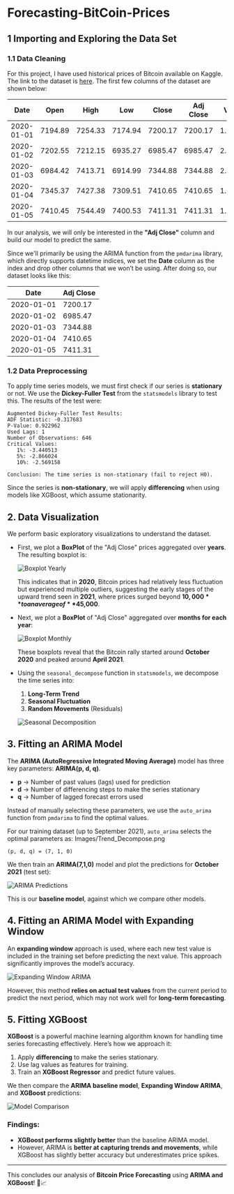 # Forecasting-BitCoin-Prices

## 1 Importing and Exploring the Data Set
### 1.1 Data Cleaning
For this project, I have used historical prices of Bitcoin available on Kaggle.
The link to the dataset is [here](https://www.kaggle.com/datasets/nisargchodavadiya/bitcoin-time-series-with-different-time-intervals). The first few columns of the dataset are shown below:

| Date | Open | High | Low | Close | Adj Close | Volume |
|------|------|------|-----|-------|-----------|--------|
| 2020-01-01 | 7194.89 | 7254.33 | 7174.94 | 7200.17 | 7200.17 | 1.85E+10 |
| 2020-01-02 | 7202.55 | 7212.15 | 6935.27 | 6985.47 | 6985.47 | 2.08E+10 |
| 2020-01-03 | 6984.42 | 7413.71 | 6914.99 | 7344.88 | 7344.88 | 2.81E+10 |
| 2020-01-04 | 7345.37 | 7427.38 | 7309.51 | 7410.65 | 7410.65 | 1.84E+10 |
| 2020-01-05 | 7410.45 | 7544.49 | 7400.53 | 7411.31 | 7411.31 | 1.97E+10 |

In our analysis, we will only be interested in the **"Adj Close"** column and build our model to predict the same.

Since we'll primarily be using the ARIMA function from the `pmdarima` library, which directly supports datetime indices, we set the **Date** column as the index and drop other columns that we won’t be using.
After doing so, our dataset looks like this:

| Date | Adj Close |
|------|-----------|
| 2020-01-01 | 7200.17 |
| 2020-01-02 | 6985.47 |
| 2020-01-03 | 7344.88 |
| 2020-01-04 | 7410.65 |
| 2020-01-05 | 7411.31 |


### 1.2 Data Preprocessing

To apply time series models, we must first check if our series is **stationary** or not. We use the **Dickey-Fuller Test** from the `statsmodels` library to test this.
The results of the test were:

```
Augmented Dickey-Fuller Test Results:
ADF Statistic: -0.317683
P-Value: 0.922962
Used Lags: 1
Number of Observations: 646
Critical Values:
   1%: -3.440513
   5%: -2.866024
   10%: -2.569158

Conclusion: The time series is non-stationary (fail to reject H0).
```

Since the series is **non-stationary**, we will apply **differencing** when using models like XGBoost, which assume stationarity.

## 2. Data Visualization

We perform basic exploratory visualizations to understand the dataset.

- First, we plot a **BoxPlot** of the "Adj Close" prices aggregated over **years**. The resulting boxplot is:

  ![Boxplot Yearly](Images/Boxplot_Adj_Close.png)

  This indicates that in **2020**, Bitcoin prices had relatively less fluctuation but experienced multiple outliers, suggesting the early stages of the upward trend seen in **2021**, where prices surged beyond **$10,000** to an average of **$45,000**.

- Next, we plot a **BoxPlot** of "Adj Close" aggregated over **months for each year**:

  ![Boxplot Monthly](Images/Box_plot_Adj_close_Month.png.png)

  These boxplots reveal that the Bitcoin rally started around **October 2020** and peaked around **April 2021**.

- Using the `seasonal_decompose` function in `statsmodels`, we decompose the time series into:
  1. **Long-Term Trend**
  2. **Seasonal Fluctuation**
  3. **Random Movements** (Residuals)
  
  ![Seasonal Decomposition](Images/Trend_Decompose.png)

## 3. Fitting an ARIMA Model

The **ARIMA (AutoRegressive Integrated Moving Average)** model has three key parameters: **ARIMA(p, d, q)**.

- **p** → Number of past values (lags) used for prediction
- **d** → Number of differencing steps to make the series stationary
- **q** → Number of lagged forecast errors used

Instead of manually selecting these parameters, we use the `auto_arima` function from `pmdarima` to find the optimal values.

For our training dataset (up to September 2021), `auto_arima` selects the optimal parameters as:
Images/Trend_Decompose.png
```
(p, d, q) = (7, 1, 0)
```

We then train an **ARIMA(7,1,0)** model and plot the predictions for **October 2021** (test set):

  ![ARIMA Predictions](Images/ArimaVsActual.png)

This is our **baseline model**, against which we compare other models.

## 4. Fitting an ARIMA Model with Expanding Window

An **expanding window** approach is used, where each new test value is included in the training set before predicting the next value. This approach significantly improves the model’s accuracy.

  ![Expanding Window ARIMA](Images/RollingArimaVsActual.png)

However, this method **relies on actual test values** from the current period to predict the next period, which may not work well for **long-term forecasting**.

## 5. Fitting XGBoost

**XGBoost** is a powerful machine learning algorithm known for handling time series forecasting effectively. Here’s how we approach it:

1. Apply **differencing** to make the series stationary.
2. Use lag values as features for training.
3. Train an **XGBoost Regressor** and predict future values.

We then compare the **ARIMA baseline model**, **Expanding Window ARIMA**, and **XGBoost** predictions:

  ![Model Comparison](Images/ArimaVsXGBoostVsActual.png)

### **Findings:**
- **XGBoost performs slightly better** than the baseline ARIMA model.
- However, ARIMA is **better at capturing trends and movements**, while XGBoost has slightly better accuracy but underestimates price spikes.

---

This concludes our analysis of **Bitcoin Price Forecasting** using **ARIMA and XGBoost**! 🚀📈
